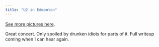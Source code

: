 ```yaml
---
title: "U2 in Edmonton"
---
```

<p><a href="http://www.flickr.com/photos/lemon/sets/72157626744915579/" title="" target="">See more pictures here</a>.</p>
<p>Great concert. Only spoiled by drunken idiots for parts of it. Full writeup coming when I can hear again.</p>
